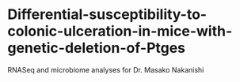 # Differential-susceptibility-to-colonic-ulceration-in-mice-with-genetic-deletion-of-Ptges
RNASeq and microbiome analyses for Dr. Masako Nakanishi
